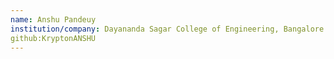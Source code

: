 ```yaml
---
name: Anshu Pandeuy
institution/company: Dayananda Sagar College of Engineering, Bangalore
github:KryptonANSHU
---
```

